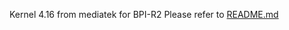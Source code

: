 Kernel 4.16 from mediatek for BPI-R2
Please refer to [README.md](https://github.com/frank-w/BPI-R2-4.14/blob/4.14-main/README.md)
